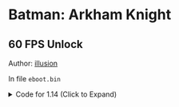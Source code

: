 # Batman: Arkham Knight

## 60 FPS Unlock

Author: [illusion](https://github.com/illusion0001)

In file `eboot.bin`

<details>
<summary>Code for 1.14 (Click to Expand)</summary>

```
# 60fps
BE 01 00 00 00 E8 28 97 BF 01

BE 00 00 00 00 E8 28 97 BF 01

# prevent game from speedup above 30fps
0B 88 54 05 00 00 0F 84 A9 00 00 00

0B 88 54 05 00 00 0F 85 A9 00 00 00
```

</details>
